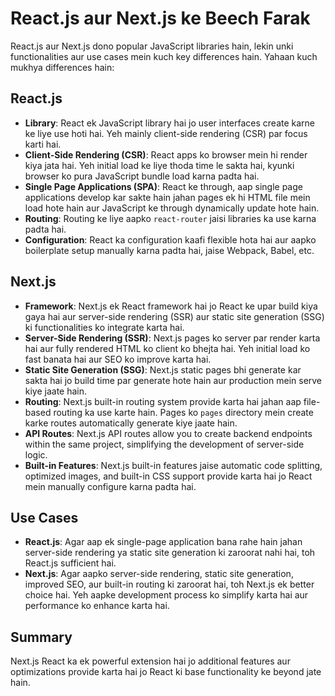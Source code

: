 # React.js aur Next.js ke Beech Farak

React.js aur Next.js dono popular JavaScript libraries hain, lekin unki functionalities aur use cases mein kuch key differences hain. Yahaan kuch mukhya differences hain:

## React.js

- **Library**: React ek JavaScript library hai jo user interfaces create karne ke liye use hoti hai. Yeh mainly client-side rendering (CSR) par focus karti hai.
- **Client-Side Rendering (CSR)**: React apps ko browser mein hi render kiya jata hai. Yeh initial load ke liye thoda time le sakta hai, kyunki browser ko pura JavaScript bundle load karna padta hai.
- **Single Page Applications (SPA)**: React ke through, aap single page applications develop kar sakte hain jahan pages ek hi HTML file mein load hote hain aur JavaScript ke through dynamically update hote hain.
- **Routing**: Routing ke liye aapko `react-router` jaisi libraries ka use karna padta hai.
- **Configuration**: React ka configuration kaafi flexible hota hai aur aapko boilerplate setup manually karna padta hai, jaise Webpack, Babel, etc.

## Next.js

- **Framework**: Next.js ek React framework hai jo React ke upar build kiya gaya hai aur server-side rendering (SSR) aur static site generation (SSG) ki functionalities ko integrate karta hai.
- **Server-Side Rendering (SSR)**: Next.js pages ko server par render karta hai aur fully rendered HTML ko client ko bhejta hai. Yeh initial load ko fast banata hai aur SEO ko improve karta hai.
- **Static Site Generation (SSG)**: Next.js static pages bhi generate kar sakta hai jo build time par generate hote hain aur production mein serve kiye jaate hain.
- **Routing**: Next.js built-in routing system provide karta hai jahan aap file-based routing ka use karte hain. Pages ko `pages` directory mein create karke routes automatically generate kiye jaate hain.
- **API Routes**: Next.js API routes allow you to create backend endpoints within the same project, simplifying the development of server-side logic.
- **Built-in Features**: Next.js built-in features jaise automatic code splitting, optimized images, and built-in CSS support provide karta hai jo React mein manually configure karna padta hai.

## Use Cases

- **React.js**: Agar aap ek single-page application bana rahe hain jahan server-side rendering ya static site generation ki zaroorat nahi hai, toh React.js sufficient hai.
- **Next.js**: Agar aapko server-side rendering, static site generation, improved SEO, aur built-in routing ki zaroorat hai, toh Next.js ek better choice hai. Yeh aapke development process ko simplify karta hai aur performance ko enhance karta hai.

## Summary

Next.js React ka ek powerful extension hai jo additional features aur optimizations provide karta hai jo React ki base functionality ke beyond jate hain.
